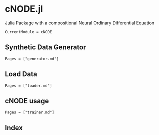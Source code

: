 # cNODE.jl

Julia Package with a compositional Neural Ordinary Differential Equation

```@meta
CurrentModule = cNODE
```

## Synthetic Data Generator
```@contents
Pages = ["generator.md"]
```

## Load Data
```@contents
Pages = ["loader.md"]
```

## cNODE usage
```@contents
Pages = ["trainer.md"]
```

## Index

```@index
```
